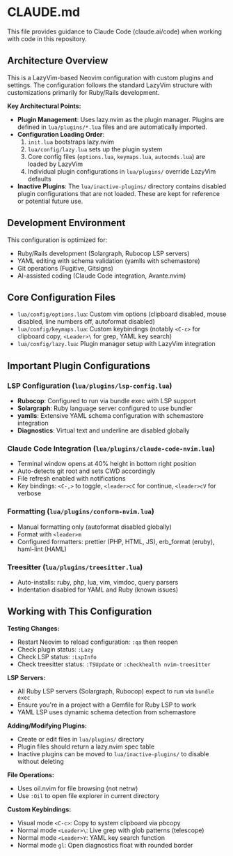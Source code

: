 # CLAUDE.md

This file provides guidance to Claude Code (claude.ai/code) when working with code in this repository.

## Architecture Overview

This is a LazyVim-based Neovim configuration with custom plugins and settings. The configuration follows the standard LazyVim structure with customizations primarily for Ruby/Rails development.

**Key Architectural Points:**

- **Plugin Management**: Uses lazy.nvim as the plugin manager. Plugins are defined in `lua/plugins/*.lua` files and are automatically imported.
- **Configuration Loading Order**:
  1. `init.lua` bootstraps lazy.nvim
  2. `lua/config/lazy.lua` sets up the plugin system
  3. Core config files (`options.lua`, `keymaps.lua`, `autocmds.lua`) are loaded by LazyVim
  4. Individual plugin configurations in `lua/plugins/` override LazyVim defaults
- **Inactive Plugins**: The `lua/inactive-plugins/` directory contains disabled plugin configurations that are not loaded. These are kept for reference or potential future use.

## Development Environment

This configuration is optimized for:
- Ruby/Rails development (Solargraph, Rubocop LSP servers)
- YAML editing with schema validation (yamlls with schemastore)
- Git operations (Fugitive, Gitsigns)
- AI-assisted coding (Claude Code integration, Avante.nvim)

## Core Configuration Files

- `lua/config/options.lua`: Custom vim options (clipboard disabled, mouse disabled, line numbers off, autoformat disabled)
- `lua/config/keymaps.lua`: Custom keybindings (notably `<C-c>` for clipboard copy, `<Leader>\` for grep, YAML key search)
- `lua/config/lazy.lua`: Plugin manager setup with LazyVim integration

## Important Plugin Configurations

### LSP Configuration (`lua/plugins/lsp-config.lua`)
- **Rubocop**: Configured to run via bundle exec with LSP support
- **Solargraph**: Ruby language server configured to use bundler
- **yamlls**: Extensive YAML schema configuration with schemastore integration
- **Diagnostics**: Virtual text and underline are disabled globally

### Claude Code Integration (`lua/plugins/claude-code-nvim.lua`)
- Terminal window opens at 40% height in bottom right position
- Auto-detects git root and sets CWD accordingly
- File refresh enabled with notifications
- Key bindings: `<C-,>` to toggle, `<leader>cC` for continue, `<leader>cV` for verbose

### Formatting (`lua/plugins/conform-nvim.lua`)
- Manual formatting only (autoformat disabled globally)
- Format with `<leader>m`
- Configured formatters: prettier (PHP, HTML, JS), erb_format (eruby), haml-lint (HAML)

### Treesitter (`lua/plugins/treesitter.lua`)
- Auto-installs: ruby, php, lua, vim, vimdoc, query parsers
- Indentation disabled for YAML and Ruby (known issues)

## Working with This Configuration

**Testing Changes:**
- Restart Neovim to reload configuration: `:qa` then reopen
- Check plugin status: `:Lazy`
- Check LSP status: `:LspInfo`
- Check treesitter status: `:TSUpdate` or `:checkhealth nvim-treesitter`

**LSP Servers:**
- All Ruby LSP servers (Solargraph, Rubocop) expect to run via `bundle exec`
- Ensure you're in a project with a Gemfile for Ruby LSP to work
- YAML LSP uses dynamic schema detection from schemastore

**Adding/Modifying Plugins:**
- Create or edit files in `lua/plugins/` directory
- Plugin files should return a lazy.nvim spec table
- Inactive plugins can be moved to `lua/inactive-plugins/` to disable without deleting

**File Operations:**
- Uses oil.nvim for file browsing (not netrw)
- Use `:Oil` to open file explorer in current directory

**Custom Keybindings:**
- Visual mode `<C-c>`: Copy to system clipboard via pbcopy
- Normal mode `<Leader>\`: Live grep with glob patterns (telescope)
- Normal mode `<Leader>Y`: YAML key search function
- Normal mode `gl`: Open diagnostics float with rounded border
